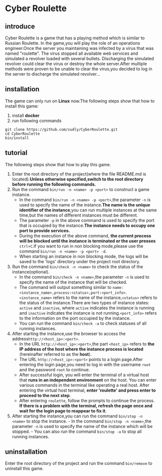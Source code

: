 # Cyber Roulette
## introduce
Cyber Roulette is a game that has a playing method which is similar to Russian Roulette. In the game,you will play the role of an operations engineer.Once the server you maintaining was infected by a virus that was named "roulette". The virus stopped all available web services and simulated a revolver loaded with several bullets. Discharging the simulated revolver could clear the virus or destroy the whole server.After multiple methods were proven to be unable to clear the virus,you decided to log in the server to discharge the simulated revolver...
## installation
The game can only run on **Linux** now.The following steps show that how to install this game:
1. install **docker**
2. run following commands

```
git clone https://github.com/sudly/CyberRoulette.git
cd CyberRoulette
bin/install
```

## tutorial
The following steps show that how to play this game.
1. Enter the root directory of the project(where the file README.md is located).**Unless otherwise specified,switch to the root directory before running the following commands.**
2. Run the command `bin/run -n <name> -p <port>` to construct a game instance.
    - In the command `bin/run -n <name> -p <port>`,the parameter `-n` is used to specify the name of the instance.**The name is the unique identifier of the instance**,you can run multiple instances at the same time,but the names of different instances must be different.
    - The parameter `-p` in the above command is used to specify the port that is occupied by the instance.**The instance needs to occupy one port to provide services.**
    - During the execution of the above command, **the current process will be blocked until the instance is terminated or the user presses** `ctrl+C`.If you want to run in non blocking mode,please use the command `bin/run -n <name> -p <port> -d`.
    - When starting an instance in non blocking mode, the logs will be saved to the 'logs' directory under the project root directory.
3. Run the command `bin/check -n <name>` to check the status of the instance(optional).
    - In the command `bin/check -n <name>`,the parameter `-n` is used to specify the name of the instance that will be checked.
    - The command will output something similar to   `name:<instance_name>,process:<status>,port:<port_info>`.`<instance_name>` refers to the name of the instance,`<status>` refers to the status of the instance.There are two types of instance states: `active` and `inactive`, where `active` indicates the instance is running and `inactive` indicates the instance is not running.`<port_info>` refers to the information on the port occupied by the instance.
    - You can run the command `bin/check -a` to check statuses of all running instances.
4. After starting the instance,use the browser to access the address`http://<host_ip>:<port>`.
    - In the URL `http://<host_ip>:<port>`,the part `<host_ip>` refers to **the IP address of the host where the instance process is located** (hereinafter referred to as the **host**).
    - The URL `http://<host_ip>:<port>` points to a login page.After entering the login page,you need to log in with the username `root` and the password `root` to continue.
    - After successful login, you will enter the terminal of a virtual host that **runs in an independent environment** on the host. You can enter various commands in the terminal like operating a real host. After entering the virtual host terminal, **enter 'roulette' and press enter to proceed to the next step**.
    - After entering `roulette`, follow the prompts to continue the process. **If there is a problem with the terminal, refresh the page once and wait for the login page to reappear to fix it**.
5. After starting the instance,you can run the command `bin/stop -n <name>` to stop the instance.
       - In the command `bin/stop -n <name>`,the parameter `-n` is used to specify the name of the instance which will be stopped.
       - You can also run the command `bin/stop -a` to stop all running instances.
## uninstallation
Enter the root directory of the project and run the command `bin/remove` to uninstall this game.
